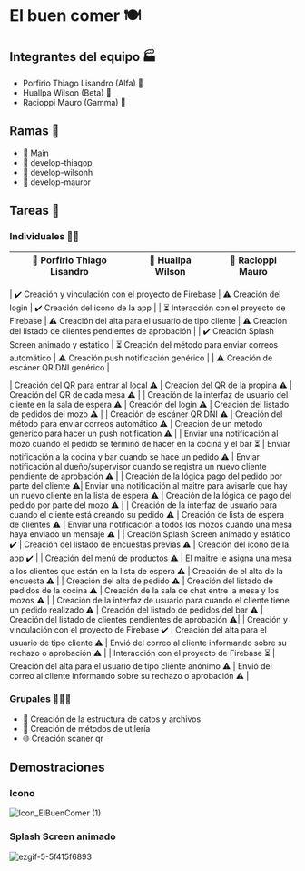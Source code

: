 # El buen comer 🍽️

## Integrantes del equipo 🏭
 - Porfirio Thiago Lisandro (Alfa) 🎅
 - Huallpa Wilson (Beta) 🧙
 - Racioppi Mauro (Gamma) 🧛

## Ramas 🌿

  - 🌲 Main 
  - 🎅 develop-thiagop
  - 🧙 develop-wilsonh
  - 🧛 develop-mauror

## Tareas 🧱

### Individuales 👨‍🦱

| 🎅 Porfirio Thiago Lisandro | 🧙 Huallpa Wilson | 🧛 Racioppi Mauro |
| :---:        |     :---:      |         :---: |

| ✔️ Creación y vinculación con el proyecto de Firebase | ⚠️ Creación del login | ✔️ Creación del icono de la app |
| ⏳ Interacción con el proyecto de Firebase | ⚠️ Creación del alta para el usuario de tipo cliente | ⚠️ Creación del listado de clientes pendientes de aprobación |
| ✔️ Creación Splash Screen animado y estático | ⏳ Creación del método para enviar correos automático | ⚠️ Creación push notificación genérico |
| ⚠️ Creación de escáner QR DNI genérico |

| Creación del QR para entrar al local ⚠️ | Creación del QR de la propina ⚠️ | Creación del QR de cada mesa ⚠️ | 
| Creación de la interfaz de usuario del cliente en la sala de espera ⚠️ | Creación del login ⚠️ | Creación del listado de pedidos del mozo ⚠️ | 
| Creación de escáner QR DNI ⚠️ | Creación del método para enviar correos automático ⚠️ |  Creación de un metodo generico para hacer un push notification ⚠️ | 
| Enviar una notificación al mozo cuando el pedido se terminó de hacer en la cocina y el bar ⏳ | Enviar notificación a la cocina y bar cuando se hace un pedido ⚠️ |  Enviar notificación al dueño/supervisor cuando se registra un nuevo cliente pendiente de aprobación ⚠️ |
| Creación de la lógica pago del pedido por parte del cliente ⚠️| Enviar una notificación al maitre para avisarle que hay un nuevo cliente en la lista de espera ⚠️ | Creación de la lógica de pago del pedido por parte del mozo ⚠️ | 
| Creación de la interfaz de usuario para cuando el cliente está creando su pedido ⚠️ | Creación de lista de espera de clientes ⚠️ |  Enviar una notificación a todos los mozos cuando una mesa haya enviado un mensaje ⚠️ |
| Creación Splash Screen animado y estático ✔️ | Creación del listado de encuestas previas ⚠️ | Creación del icono de la app ✔️ |
| Creación del menú de productos ⚠️ | El maitre le asigna una mesa a los clientes que están en la lista de espera ⚠️ | Creación de el alta de la encuesta ⚠️ |
| Creación del alta de pedido ⚠️ | Creación del listado de pedidos de la cocina ⚠️ | Creación de la sala de chat entre la mesa y los mozos ⚠️ |
|  Creación de la interfaz de usuario para cuando el cliente tiene un pedido realizado ⚠️ |   Creación del listado de pedidos del bar ⚠️ | Creación del listado de clientes pendientes de aprobación ⚠️|
| Creación y vinculación con el proyecto de Firebase ✔️ | Creación del alta para el usuario de tipo cliente ⚠️ | Envió del correo al cliente informando sobre su rechazo o aprobación ⚠️ |
| Interacción con el proyecto de Firebase ⏳ | Creación del alta para el usuario de tipo cliente anónimo ⚠️ | Envió del correo al cliente informando sobre su rechazo o aprobación ⚠️ |
<!--
Thiago:
  Para hacer
  //Enviar una notificación al mozo cuando el pedido se terminó de hacer en la cocina y el bar

  Haciendo
  //Interacción con el proyecto de Firebase

  En revision
  //Creación del QR para entrar al local
  //Creación de escáner QR DNI
  //Creación de la lógica pago del pedido por parte del cliente 
  //Creación de la interfaz de usuario para cuando el cliente está creando su pedido
  //Creación de la interfaz de usuario para cuando el cliente tiene un pedido realizado
  //Creación de la interfaz de usuario del cliente en la sala de espera
  //Creación del menú de productos
  //Creación del alta de pedido

  Hecho
  //Creación y vinculación con el proyecto de Firebase
  //Creación Splash Screen animado y estático

Wilson
  Haciendo
  //Creación del listado de encuestas previas

  Revision
  //Enviar notificación a la cocina y bar cuando se hace un pedido
  //Creación del listado de pedidos de la cocina
  //Creación del listado de pedidos del bar
  //Enviar una notificación al maitre para avisarle que hay un nuevo cliente en la lista de espera
  //El maitre le asigna una mesa a los clientes que están en la lista de espera
  //Creación de lista de espera de clientes
  //Creación del método para enviar correos automático
  //Creación del QR de la propina
  //Creación del alta para el usuario de tipo cliente
  //Creación del alta para el usuario de tipo cliente anónimo
  //Creación del login

Mauro
  Revision
  //Creación de un metodo generico para hacer un push notification
  //Creación del QR de cada mesa 
  //Creación del listado de pedidos del mozo
  //Creación de la lógica de pago del pedido por parte del mozo
  //Envió del correo al cliente informando sobre su rechazo o aprobación
  //Creación del listado de clientes pendientes de aprobación
  //Creación de el alta de la encuesta
  //Creación del QR de cada mesa
  //Enviar notificación al dueño/supervisor cuando se registra un nuevo cliente pendiente de aprobación
  //Creación de la sala de chat entre la mesa y los mozos
  //Enviar una notificación a todos los mozos cuando una mesa haya enviado un mensaje

  Terminado
  //Creación del icono de la app
-->
### Grupales 👨‍👩‍👦

  - 📁 Creación de la estructura de datos y archivos
  - 🧰 Creación de métodos de utilería
  - 🌐 Creación scaner qr

## Demostraciones

### Icono

![Icon_ElBuenComer (1)](https://github.com/ThiagoPorfirio2003/ElBuenComer-2024/assets/98666301/10e928da-4c5b-429d-921e-94f63f7477d6)


### Splash Screen animado

![ezgif-5-5f415f6893](https://github.com/ThiagoPorfirio2003/ElBuenComer-2024/assets/98666301/5ce5b35d-85c8-47e7-a249-4c84919a4c8d)

<!--
### 🎅 Porfirio Thiago Lisandro

**Rama:** develop-thiagop

 - Creación del **splash estático y animado**
    - Fecha de inicio: 10/6
    - Fecha de finalización: 11/6 
 
 - Creación del **alta de empleados**
    - Fecha de inicio: 12/6
    - Fecha de finalización: A definir
       
 - Creación del **alta de mesa**
    - Fecha de inicio: 17/6
    - Fecha de finalización: A definir
  

### 🧙 Huallpa Wilson

**Rama:** develop-wilsonh

 - Creación del **inicio de sesión**
    - Fecha de inicio: 10/6
    - Fecha de finalización: 11/6 
 
 - Creación del **alta de clientes**
    - Fecha de inicio: 14/6
    - Fecha de finalización: A definir 

### 🧛 Racioppi Mauro

**Rama:** develop-mauror

 - Creación del **logo de la app y la empresa**
    - Fecha de inicio: 7/6
    - Fecha de finalización: 8/6 

 - Creación del **alta de dueño / supervisor**
    - Fecha de inicio: 10/6
    - Fecha de finalización: 14/6
      
 - Creación del **alta de productos**
    - Fecha de inicio: 12/6
    - Fecha de finalización: 14/6

  -->
